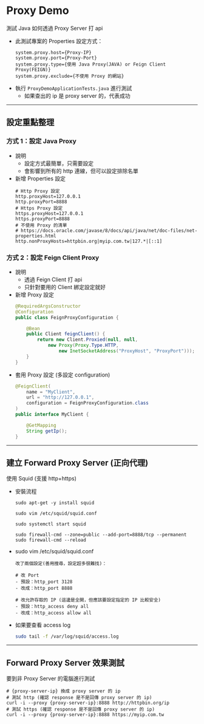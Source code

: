 # Proxy Demo
測試 Java 如何透過 Proxy Server 打 api

- 此測試專案的 Properties 設定方式：
    ```shell
    system.proxy.host={Proxy-IP}
    system.proxy.port={Proxy-Port}
    system.proxy.type={使用 Java Proxy(JAVA) or Feign Client Proxy(FEIGN)}
    system.proxy.exclude={不使用 Proxy 的網站}
    ```
- 執行 `ProxyDemoApplicationTests.java` 進行測試
  - 如果查出的 ip 是 proxy server 的，代表成功

---
## 設定重點整理
### 方式 1：設定 Java Proxy
- 說明
  - 設定方式最簡單，只需要設定
  - 會影響到所有的 http 連線，但可以設定排除名單
- 新增 Properties 設定
    ```shell
    # Http Proxy 設定
    http.proxyHost=127.0.0.1
    http.proxyPort=8888
    # Https Proxy 設定
    https.proxyHost=127.0.0.1
    https.proxyPort=8888
    # 不使用 Proxy 的清單
    # https://docs.oracle.com/javase/8/docs/api/java/net/doc-files/net-properties.html
    http.nonProxyHosts=httpbin.org|myip.com.tw|127.*|[::1]
    ```

### 方式 2：設定 Feign Client Proxy
- 說明
  - 透過 Feign Client 打 api
  - 只針對要用的 Client 綁定設定就好
- 新增 Proxy 設定
    ```java
    @RequiredArgsConstructor
    @Configuration
    public class FeignProxyConfiguration {
    
        @Bean
        public Client feignClient() {
            return new Client.Proxied(null, null,
                new Proxy(Proxy.Type.HTTP,
                    new InetSocketAddress("ProxyHost", "ProxyPort")));
        }
    }
    ```
- 套用 Proxy 設定 (多設定 configuration)
    ```java
    @FeignClient(
        name = "MyClient",
        url = "http://127.0.0.1",
        configuration = FeignProxyConfiguration.class
    )
    public interface MyClient {
    
        @GetMapping
        String getIp();
    }
    ```
---

## 建立 Forward Proxy Server (正向代理)
使用 Squid (支援 http+https)
- 安裝流程
    ```shell
    sudo apt-get -y install squid
    
    sudo vim /etc/squid/squid.conf
    
    sudo systemctl start squid
    
    sudo firewall-cmd --zone=public --add-port=8888/tcp --permanent
    sudo firewall-cmd --reload
    ```
- sudo vim /etc/squid/squid.conf
    ```shell
    改了兩個設定(善用搜尋，設定超多很難找)：
    
    # 改 Port
    - 預設：http_port 3128
    - 改成：http_port 8888
    
    # 改允許存取的 IP (這邊是全開，但應該要設定指定的 IP 比較安全)
    - 預設：http_access deny all
    - 改成：http_access allow all
    ```
- 如果要查看 access log

    ```bash
    sudo tail -f /var/log/squid/access.log
    ```

---
## Forward Proxy Server 效果測試
要到非 Proxy Server 的電腦進行測試
```shell
# {proxy-server-ip} 換成 proxy server 的 ip
# 測試 http (確認 response 是不是回傳 proxy server 的 ip)
curl -i --proxy {proxy-server-ip}:8888 http://httpbin.org/ip
# 測試 https (確認 response 是不是回傳 proxy server 的 ip)
curl -i --proxy {proxy-server-ip}:8888 https://myip.com.tw
```